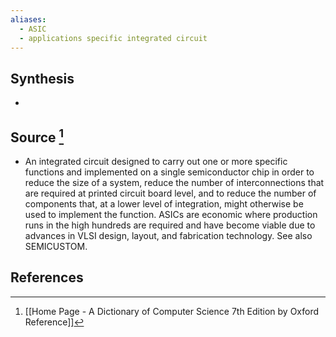 ```yaml
---
aliases:
  - ASIC
  - applications specific integrated circuit
---
```

## Synthesis
- 
## Source [^1]
- An integrated circuit designed to carry out one or more specific functions and implemented on a single semiconductor chip in order to reduce the size of a system, reduce the number of interconnections that are required at printed circuit board level, and to reduce the number of components that, at a lower level of integration, might otherwise be used to implement the function. ASICs are economic where production runs in the high hundreds are required and have become viable due to advances in VLSI design, layout, and fabrication technology. See also SEMICUSTOM.
## References

[^1]: [[Home Page - A Dictionary of Computer Science 7th Edition by Oxford Reference]]